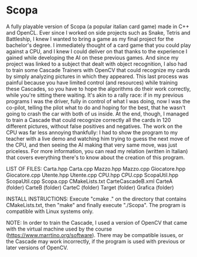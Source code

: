 # Scopa
A fully playable version of Scopa (a popular italian card game) made in C++ and OpenCL. 
Ever since I worked on side projects such as Snake, Tetris and Battleship, I knew I wanted to bring 
a game as my final project for the bachelor's degree. I immediately thought of a card game that you
could play against a CPU, and I knew I could deliver on that thanks to the experience I gained while
developing the AI on these previous games. And since my project was linked to a subject that dealt with
object recognition, I also had to train some Cascade Trainers with OpenCV that could recognize my cards
by simply analyzing pictures in which they appeared. This last process was painful because you have limited
control (and resources) while training these Cascades, so you have to hope the algorithms do their work
correctly, while you're sitting there waiting. It's akin to a rally race: if in my previous programs I was
the driver, fully in control of what I was doing, now I was the co-pilot, telling the pilot what to do and 
hoping for the best, that he wasn't going to crash the car with both of us inside.
At the end, though, I managed to train a Cascade that could recognize correctly all the cards in 
120 different pictures, without false positives and negatives.
The work on the CPU was far less annoying thankfully: I had to show the program to my teacher with a live 
demo and watching him trying to guess the next move of the CPU, and then seeing the AI making that very same 
move, was just priceless.
For more information, you can read my relation (written in Italian) that covers everything there's to
know about the creation of this program.

LIST OF FILES:
Carta.hpp
Carta.cpp
Mazzo.hpp
Mazzo.cpp
Giocatore.hpp
Giocatore.cpp
Utente.hpp
Utente.cpp
CPU.hpp
CPU.cpp
ScopaUtil.hpp
ScopaUtil.cpp
Scopa.cpp
CMakeLists.txt
CarteCascadeB.xml
CarteA (folder)
CarteB (folder)
CarteC (folder)
Target (folder)
Grafica (folder)

INSTALL INSTRUCTIONS:
Execute "cmake ." on the directory that contains CMakeLists.txt, then "make" and finally execute "./Scopa".
The program is compatible with Linux systems only.

NOTE: 
In order to train the Cascade, I used a version of OpenCV that came with the virtual machine used by the course
(https://www.marrtino.org/software). There may be compatible issues, or the Cascade may work incorrectly, if the program
is used with previous or later versions of OpenCV.

